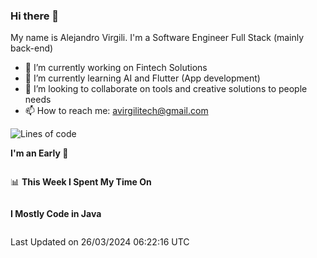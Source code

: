 ### Hi there 👋

My name is Alejandro Virgili. I'm a Software Engineer Full Stack (mainly back-end)


- 🔭 I’m currently working on Fintech Solutions
- 🌱 I’m currently learning AI and Flutter (App development)
- 👯 I’m looking to collaborate on tools and creative solutions to people needs
- 📫 How to reach me: avirgilitech@gmail.com
  
<!--START_SECTION:waka-->
![Lines of code](https://img.shields.io/badge/From%20Hello%20World%20I%27ve%20Written-703.1%20thousand%20lines%20of%20code-blue)

**I'm an Early 🐤** 

```text

```


📊 **This Week I Spent My Time On** 

```text

```

**I Mostly Code in Java** 

```text

```




 Last Updated on 26/03/2024 06:22:16 UTC
<!--END_SECTION:waka-->
